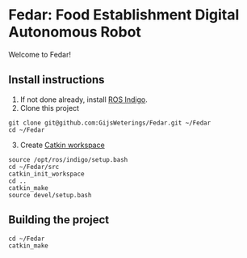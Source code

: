 # Fedar: Food Establishment Digital Autonomous Robot
Welcome to Fedar!

## Install instructions
1. If not done already, install [ROS Indigo](http://wiki.ros.org/indigo/Installation/Ubuntu).
2. Clone this project
```
git clone git@github.com:GijsWeterings/Fedar.git ~/Fedar
cd ~/Fedar
```
3. Create [Catkin workspace](http://wiki.ros.org/catkin/Tutorials/create_a_workspace)
```
source /opt/ros/indigo/setup.bash
cd ~/Fedar/src
catkin_init_workspace
cd ..
catkin_make
source devel/setup.bash
```
## Building the project
```
cd ~/Fedar
catkin_make
```
